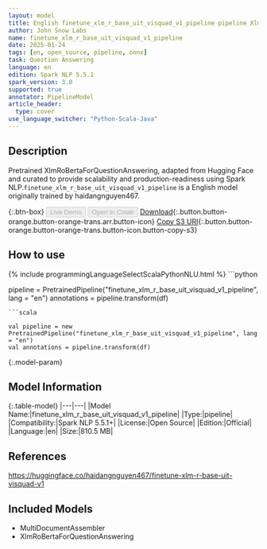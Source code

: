```yaml
---
layout: model
title: English finetune_xlm_r_base_uit_visquad_v1_pipeline pipeline XlmRoBertaForQuestionAnswering from haidangnguyen467
author: John Snow Labs
name: finetune_xlm_r_base_uit_visquad_v1_pipeline
date: 2025-01-24
tags: [en, open_source, pipeline, onnx]
task: Question Answering
language: en
edition: Spark NLP 5.5.1
spark_version: 3.0
supported: true
annotator: PipelineModel
article_header:
  type: cover
use_language_switcher: "Python-Scala-Java"
---
```


## Description

Pretrained XlmRoBertaForQuestionAnswering, adapted from Hugging Face and curated to provide scalability and production-readiness using Spark NLP.`finetune_xlm_r_base_uit_visquad_v1_pipeline` is a English model originally trained by haidangnguyen467.

{:.btn-box}
<button class="button button-orange" disabled>Live Demo</button>
<button class="button button-orange" disabled>Open in Colab</button>
[Download](https://s3.amazonaws.com/auxdata.johnsnowlabs.com/public/models/finetune_xlm_r_base_uit_visquad_v1_pipeline_en_5.5.1_3.0_1737753335307.zip){:.button.button-orange.button-orange-trans.arr.button-icon}
[Copy S3 URI](s3://auxdata.johnsnowlabs.com/public/models/finetune_xlm_r_base_uit_visquad_v1_pipeline_en_5.5.1_3.0_1737753335307.zip){:.button.button-orange.button-orange-trans.button-icon.button-copy-s3}

## How to use



<div class="tabs-box" markdown="1">
{% include programmingLanguageSelectScalaPythonNLU.html %}
```python

pipeline = PretrainedPipeline("finetune_xlm_r_base_uit_visquad_v1_pipeline", lang = "en")
annotations =  pipeline.transform(df)   

```
```scala

val pipeline = new PretrainedPipeline("finetune_xlm_r_base_uit_visquad_v1_pipeline", lang = "en")
val annotations = pipeline.transform(df)

```
</div>

{:.model-param}
## Model Information

{:.table-model}
|---|---|
|Model Name:|finetune_xlm_r_base_uit_visquad_v1_pipeline|
|Type:|pipeline|
|Compatibility:|Spark NLP 5.5.1+|
|License:|Open Source|
|Edition:|Official|
|Language:|en|
|Size:|810.5 MB|

## References

https://huggingface.co/haidangnguyen467/finetune-xlm-r-base-uit-visquad-v1

## Included Models

- MultiDocumentAssembler
- XlmRoBertaForQuestionAnswering